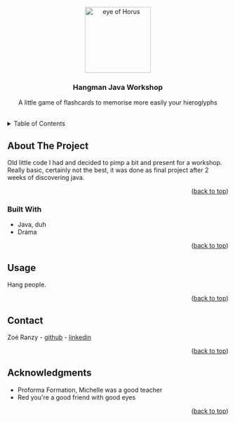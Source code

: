 <div id="top"></div>



<!-- PROJECT LOGO -->
<br />
<div align="center">
  <img src="https://images.vexels.com/media/users/3/203806/isolated/preview/0abe260aa9524745280596ae04780869-egyptian-symbol-eye-of-horus-hand-drawn-by-vexels.png" alt="eye of Horus" height="150px">

  <h3>Hangman Java Workshop</h3>

  <p>
    A little game of flashcards to memorise more easily your hieroglyphs
    <br />
    <br />
  </p>
</div>



<!-- TABLE OF CONTENTS -->
<details>
  <summary>Table of Contents</summary>
  <ol>
    <li>
      <a href="#about-the-project">About The Project</a>
      <ul>
        <li><a href="#built-with">Built With</a></li>
      </ul>
    </li>
    <li><a href="#usage">Usage</a></li>
    <li><a href="#contact">Contact</a></li>
    <li><a href="#acknowledgments">Acknowledgments</a></li>
  </ol>
</details>



<!-- ABOUT THE PROJECT -->
## About The Project

Old little code I had and decided to pimp a bit and present for a workshop.  
Really basic, certainly not the best, it was done as final project after 2 weeks of discovering java.  

<p align="right">(<a href="#top">back to top</a>)</p>

### Built With

* Java, duh
* Drama

<p align="right">(<a href="#top">back to top</a>)</p>



<!-- USAGE EXAMPLES -->
## Usage

Hang people.

<p align="right">(<a href="#top">back to top</a>)</p>



<!-- CONTACT -->
## Contact

Zoé Ranzy - [github](https://github.com/hawkstan) - [linkedin](https://www.linkedin.com/in/z-m-ranzy/)

<p align="right">(<a href="#top">back to top</a>)</p>



<!-- ACKNOWLEDGMENTS -->
## Acknowledgments

* Proforma Formation, Michelle was a good teacher
* Red you're a good friend with good eyes

<p align="right">(<a href="#top">back to top</a>)</p>



<!-- MARKDOWN LINKS & IMAGES -->
